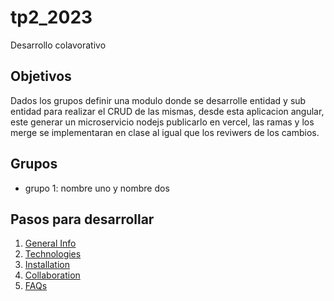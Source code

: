 # tp2_2023
Desarrollo colavorativo

## Objetivos
Dados los grupos definir una modulo donde se desarrolle entidad y sub entidad para realizar el CRUD de las mismas, desde esta aplicacion angular, este generar  un microservicio nodejs publicarlo en vercel, las ramas y los merge se implementaran en clase al igual que los reviwers de los cambios.

## Grupos
* grupo 1: nombre uno y nombre dos


## Pasos para desarrollar
1. [General Info](#general-info)
2. [Technologies](#technologies)
3. [Installation](#installation)
4. [Collaboration](#collaboration)
5. [FAQs](#faqs)
